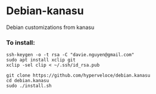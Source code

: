 # Debian-kanasu
Debian customizations from kanasu

### To install:

```
ssh-keygen -o -t rsa -C "davie.nguyen@gmail.com"
sudo apt install xclip git
xclip -sel clip < ~/.ssh/id_rsa.pub
```

```
git clone https://github.com/hyperveloce/debian.kanasu
cd debian.kanasu
sudo ./install.sh
```
